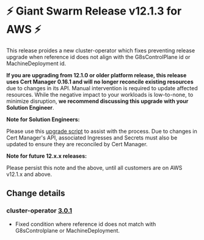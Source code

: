 # :zap: Giant Swarm Release v12.1.3 for AWS :zap:

This release proides a new cluster-operator which fixes preventing release upgrade when reference id does not align with the G8sControlPlane id or MachineDeployment id.

**If you are upgrading from 12.1.0 or older platform release, this release uses Cert Manager 0.16.1 and will no longer reconcile existing resources** due to changes in its API. Manual intervention is required to update affected resources. While the negative impact to your workloads is low-to-none, to minimize disruption, **we recommend discussing this upgrade with your Solution Engineer**.

**Note for Solution Engineers:**

Please use this [upgrade script](https://github.com/giantswarm/cert-manager-app/blob/master/files/migrate-v090-to-v200.sh) to assist with the process. Due to changes in Cert Manager's API, associated Ingresses and Secrets must also be updated to ensure they are reconciled by Cert Manager.

**Note for future 12.x.x releases:**

Please persist this note and the above, until all customers are on AWS v12.1.x and above.

## Change details

### cluster-operator [3.0.1](https://github.com/giantswarm/cluster-operator/releases/tag/v3.0.1)

- Fixed condition where reference id does not match with G8sControlplane or MachineDeployment.

